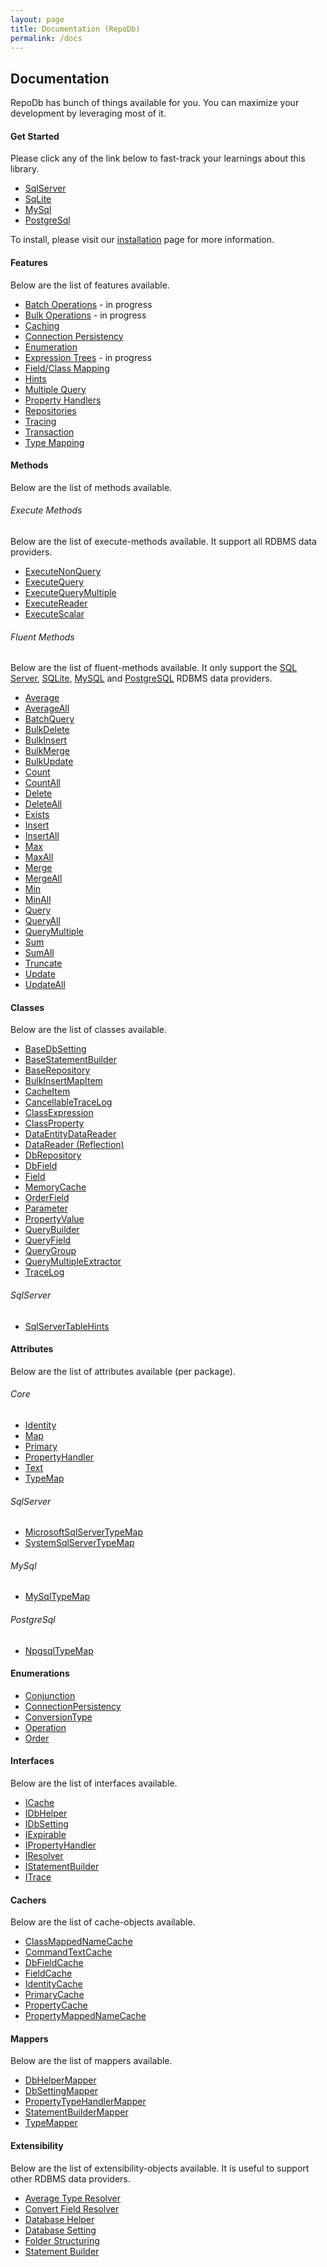 ```yaml
---
layout: page
title: Documentation (RepoDb)
permalink: /docs
---
```


## Documentation

RepoDb has bunch of things available for you. You can maximize your development by leveraging most of it.

#### Get Started

Please click any of the link below to fast-track your learnings about this library.

- [SqlServer](/tutorials/getting-started)
- [SqLite](/tutorials/getting-started-sqlite)
- [MySql](/tutorials/getting-started-mysql)
- [PostgreSql](/tutorials/getting-started-postgresql)

To install, please visit our [installation](/tutorials/installation) page for more information.

#### Features

Below are the list of features available.

- [Batch Operations](/feature/batch-operations) - in progress
- [Bulk Operations](/feature/bulk-operations) - in progress
- [Caching](/feature/caching)
- [Connection Persistency](/feature/connectionpersistency)
- [Enumeration](/feature/enumeration)
- [Expression Trees](/feature/expression-trees) - in progress
- [Field/Class Mapping](/feature/fieldclassmapping)
- [Hints](/feature/hints)
- [Multiple Query](/feature/multiplequery)
- [Property Handlers](/feature/propertyhandlers)
- [Repositories](/feature/repositories)
- [Tracing](/feature/tracing)
- [Transaction](/feature/transaction)
- [Type Mapping](/feature/type-mapping)

#### Methods

Below are the list of methods available.

###### Execute Methods

Below are the list of execute-methods available. It support all RDBMS data providers.

- [ExecuteNonQuery](/operation/executenonquery)
- [ExecuteQuery](/operation/executequery)
- [ExecuteQueryMultiple](/operation/executequerymultiple)
- [ExecuteReader](/operation/executereader)
- [ExecuteScalar](/operation/executescalar)

###### Fluent Methods

Below are the list of fluent-methods available. It only support the [SQL Server](https://www.nuget.org/packages/RepoDb.SqlServer), [SQLite](https://www.nuget.org/packages/RepoDb.SqLite), [MySQL](https://www.nuget.org/packages/RepoDb.MySql) and  [PostgreSQL](https://www.nuget.org/packages/RepoDb.PostgreSql) RDBMS data providers.

- [Average](/operation/average)
- [AverageAll](/operation/averageall)
- [BatchQuery](/operation/batchquery)
- [BulkDelete](/operation/bulkdelete)
- [BulkInsert](/operation/bulkinsert)
- [BulkMerge](/operation/bulkmerge)
- [BulkUpdate](/operation/bulkupdate)
- [Count](/operation/count)
- [CountAll](/operation/countall)
- [Delete](/operation/delete)
- [DeleteAll](/operation/deleteall)
- [Exists](/operation/exists)
- [Insert](/operation/insert)
- [InsertAll](/operation/insertall)
- [Max](/operation/max)
- [MaxAll](/operation/maxall)
- [Merge](/operation/merge)
- [MergeAll](/operation/mergeall)
- [Min](/operation/min)
- [MinAll](/operation/minall)
- [Query](/operation/query)
- [QueryAll](/operation/queryall)
- [QueryMultiple](/operation/querymultiple)
- [Sum](/operation/sum)
- [SumAll](/operation/sumall)
- [Truncate](/operation/truncate)
- [Update](/operation/update)
- [UpdateAll](/operation/updateall)

#### Classes

Below are the list of classes available.

- [BaseDbSetting](/class/basedbsetting)
- [BaseStatementBuilder](/class/basestatementbuilder)
- [BaseRepository](/class/baserepository)
- [BulkInsertMapItem](/class/bulkinsertmapitem)
- [CacheItem](/class/cacheitem)
- [CancellableTraceLog](/class/cancellabletracelog)
- [ClassExpression](/class/classexpression)
- [ClassProperty](/class/classproperty)
- [DataEntityDataReader](/class/dataentitydatareader)
- [DataReader (Reflection)](/class/datareader)
- [DbRepository](/class/dbrepository)
- [DbField](/class/dbfield)
- [Field](/class/field)
- [MemoryCache](/class/memorycache)
- [OrderField](/class/orderfield)
- [Parameter](/class/parameter)
- [PropertyValue](/class/propertyvalue)
- [QueryBuilder](/class/querybuilder)
- [QueryField](/class/queryfield)
- [QueryGroup](/class/querygroup)
- [QueryMultipleExtractor](/class/querymultipleextractor)
- [TraceLog](/class/tracelog)

###### SqlServer

- [SqlServerTableHints](/class/sqlservertablehints)

#### Attributes

Below are the list of attributes available (per package).

###### Core

- [Identity](/attribute/identity)
- [Map](/attribute/map)
- [Primary](/attribute/primary)
- [PropertyHandler](/attribute/propertyhandler)
- [Text](/attribute/text)
- [TypeMap](/attribute/typemap)

###### SqlServer

- [MicrosoftSqlServerTypeMap](/attribute/microsoftsqlservertypemap)
- [SystemSqlServerTypeMap](/attribute/systemsqlservertypemap)

###### MySql

- [MySqlTypeMap](/attribute/mysqltypemap)

###### PostgreSql

- [NpgsqlTypeMap](/attribute/npgsqltypemap)

#### Enumerations

- [Conjunction](/enumeration/conjunction)
- [ConnectionPersistency](/enumeration/connectionpersistency)
- [ConversionType](/enumeration/conversiontype)
- [Operation](/enumeration/operation)
- [Order](/enumeration/order)

#### Interfaces

Below are the list of interfaces available.

- [ICache](/interface/icache)
- [IDbHelper](/interface/idbhelper)
- [IDbSetting](/interface/idbsetting)
- [IExpirable](/interface/iexpirable)
- [IPropertyHandler](/interface/ipropertyhandler)
- [IResolver](/interface/iresolver)
- [IStatementBuilder](/interface/istatementbuilder)
- [ITrace](/interface/itrace)

#### Cachers

Below are the list of cache-objects available.

- [ClassMappedNameCache](/cacher/classmappednamecache)
- [CommandTextCache](/cacher/commandtextcache)
- [DbFieldCache](/cacher/dbfieldcache)
- [FieldCache](/cacher/fieldcache)
- [IdentityCache](/cacher/identitycache)
- [PrimaryCache](/cacher/primarycache)
- [PropertyCache](/cacher/propertycache)
- [PropertyMappedNameCache](/cacher/propertymappednamecache)

#### Mappers

Below are the list of mappers available.

- [DbHelperMapper](/mapper/dbhelpermapper)
- [DbSettingMapper](/mapper/dbsettingmapper)
- [PropertyTypeHandlerMapper](/mapper/propertytypehandlermapper)
- [StatementBuilderMapper](/mapper/statementbuildermapper)
- [TypeMapper](/mapper/typemapper)

#### Extensibility

Below are the list of extensibility-objects available. It is useful to support other RDBMS data providers.

- [Average Type Resolver](/extensibility/averagetyperesolver)
- [Convert Field Resolver](/extensibility/convertfieldresolver)
- [Database Helper](/extensibility/databasehelper)
- [Database Setting](/extensibility/databasesetting)
- [Folder Structuring](/extensibility/folderstructuring)
- [Statement Builder](/extensibility/statementbuilder)


